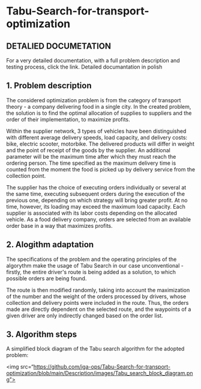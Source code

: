 # Tabu-Search-for-transport-optimization

## DETALIED DOCUMETATION
For a very detailed documentation, with a full problem description and testing process, click the link.
Detailed documantation in polish

## 1. Problem description
The considered optimization problem is from the category of transport theory - a company delivering food in a single city. In the created problem, the solution is to find the optimal allocation of supplies to suppliers and the order of their implementation, to maximize profits. 

Within the supplier network, 3 types of vehicles have been distinguished with different average delivery speeds, load capacity, and delivery costs: bike, electric scooter, motorbike. The delivered products will differ in weight and the point of receipt of the goods by the supplier. An additional parameter will be the maximum time after which they must reach the ordering person. The time specified as the maximum delivery time is counted from the moment the food is picked up by delivery service from the collection point. 

The supplier has the choice of executing orders individually or several at the same time, executing subsequent orders during the execution of the previous one, depending on which strategy will bring greater profit. At no time, however, its loading may exceed the maximum load capacity. Each supplier is associated with its labor costs depending on the allocated vehicle.  As a food delivery company, orders are selected from an available order base in a way that maximizes profits.

## 2. Alogithm adaptation
The specifications of the problem and the operating principles of the algorythm make the usage of Tabu Search in our case unconventional - firstly, the entire driver's route is being added as a solution, to which possible orders are being found.

The route is then modified randomly, taking into account the maximization of the number and the weight of the orders processed by drivers, whose collection and delivery points were included in the route. Thus, the orders made are directly dependent on the selected route, and the waypoints of a given driver are only indirectly changed based on the order list.

## 3. Algorithm steps
A simplified block diagram of the Tabu search algorithm for the adopted problem:

<img src=“https://github.com/iga-ops/Tabu-Search-for-transport-optimization/blob/main/Description/images/Tabu_search_block_diagram.png">

